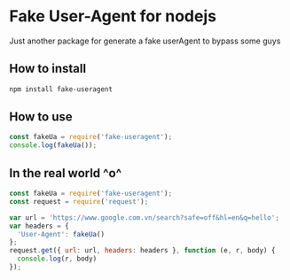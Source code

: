 # Fake User-Agent for nodejs

Just another package for generate a fake userAgent to bypass some guys

## How to install
```bash
npm install fake-useragent
```

## How to use
```javascript
const fakeUa = require('fake-useragent');
console.log(fakeUa());
```

## In the real world ^o^

```javascript
const fakeUa = require('fake-useragent');
const request = require('request');

var url = 'https://www.google.com.vn/search?safe=off&hl=en&q=hello';
var headers = {
  'User-Agent': fakeUa()
};
request.get({ url: url, headers: headers }, function (e, r, body) {
  console.log(r, body)
});

```
